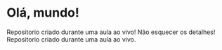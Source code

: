 # Olá, mundo!
 Repositorio criado durante uma aula ao vivo!
 Não esquecer os detalhes!
 Repositorio criado durante uma aula ao vivo.
